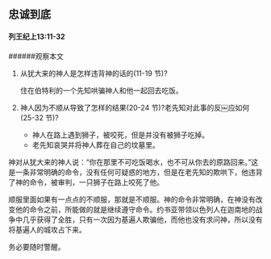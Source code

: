 ## 忠诚到底

#### 列王纪上13:11-32

######观察本文
1. 从犹大来的神人是怎样违背神的话的(11-19 节)?
    住在伯特利的一个先知哄骗神人和他一起回去吃饭。
2. 神人因为不顺从导致了怎样的结果(20-24 节)?老先知对此事的反￼应如何(25-32 节)?
    * 神人在路上遇到狮子，被咬死，但是并没有被狮子吃掉。
    * 老先知哀哭并将神人葬在自己的坟墓里。

神对从犹大来的神人说：“你在那里不可吃饭喝水，也不可从你去的原路回来。”这是一条非常明确的命令，没有任何可疑惑的地方，但是在老先知的欺哄下，他违背了神的命令，被审判，一只狮子在路上咬死了他。

顺服里面如果有一点点的不顺服，那就是不顺服。神的命令非常明确，在神没有改变他的命令之前，所能做的就是继续遵守命令。约书亚带领以色列人在迦南地的战争中几乎获得了全胜，只有一次因为基遍人欺骗他，而他也没有求问神，所以没有将基遍人的城攻占下来。

务必要随时警醒。